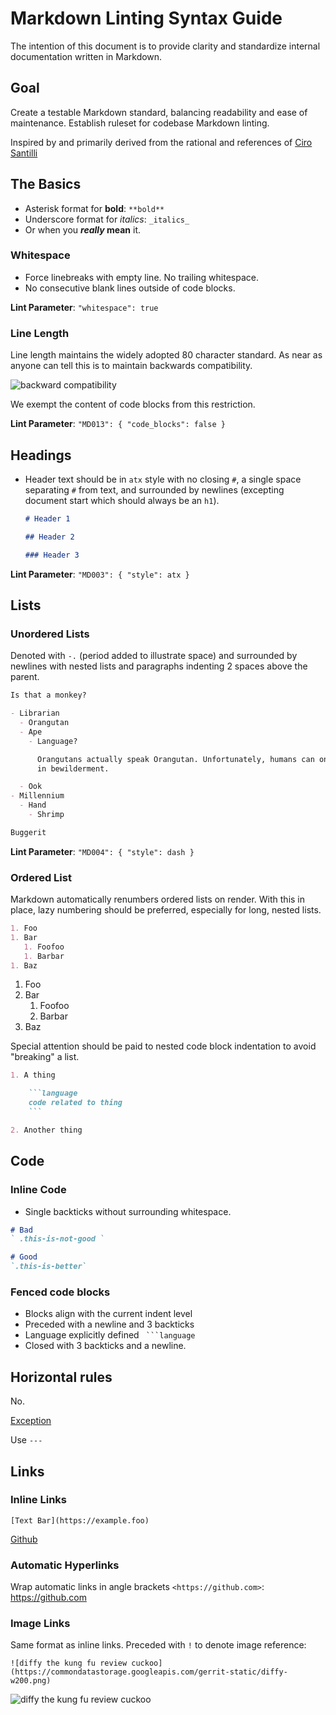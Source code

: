 # Markdown Linting Syntax Guide

The intention of this document is to provide clarity and standardize internal
documentation written in Markdown.

## Goal

Create a testable Markdown standard, balancing readability and ease of maintenance.
Establish ruleset for codebase Markdown linting.

Inspired by and primarily derived from the rational and references of
[Ciro Santilli](https://cirosantilli.com/markdown-style-guide)

## The Basics

- Asterisk format for **bold**: `**bold**`
- Underscore format for _italics_: `_italics_`
- Or when you **_really_ mean** it.

### Whitespace

- Force linebreaks with empty line. No trailing whitespace.
- No consecutive blank lines outside of code blocks.

**Lint Parameter**: `"whitespace": true`

### Line Length

Line length maintains the widely adopted 80 character standard. As near as
anyone can tell this is to maintain backwards compatibility.

![backward compatibility](https://upload.wikimedia.org/wikipedia/commons/thumb/5/58/FortranCardPROJ039.agr.jpg/320px-FortranCardPROJ039.agr.jpg "Compatible!")

We exempt the content of code blocks from this restriction.

**Lint Parameter**: `"MD013": { "code_blocks": false }`

## Headings

- Header text should be in `atx` style with no closing `#`, a single space separating
  `#` from text, and surrounded by newlines (excepting document start which
  should always be an `h1`).
  
  ```markdown
  # Header 1

  ## Header 2

  ### Header 3
  ```

**Lint Parameter**: `"MD003": { "style": atx }`

## Lists

### Unordered Lists

Denoted with `-.` (period added to illustrate space) and surrounded by newlines
with nested lists and paragraphs indenting 2 spaces above the parent.

```markdown
Is that a monkey?

- Librarian
  - Orangutan
  - Ape
    - Language?

      Orangutans actually speak Orangutan. Unfortunately, humans can only listen
      in bewilderment.

  - Ook
- Millennium
  - Hand
    - Shrimp

Buggerit
```

**Lint Parameter**: `"MD004": { "style": dash }`

### Ordered List

Markdown automatically renumbers ordered lists on render. With this in place,
lazy numbering should be preferred, especially for long, nested lists.

```markdown
1. Foo
1. Bar
   1. Foofoo
   1. Barbar
1. Baz
```

1. Foo
1. Bar
   1. Foofoo
   1. Barbar
1. Baz

Special attention should be paid to nested code block indentation to avoid
"breaking" a list.

```markdown
1. A thing

    ```language
    code related to thing
    ```

2. Another thing
```

## Code

### Inline Code

- Single backticks without surrounding whitespace.

```markdown
# Bad
` .this-is-not-good `

# Good
`.this-is-better`
```

### Fenced code blocks

- Blocks align with the current indent level
- Preceded with a newline and 3 backticks
- Language explicitly defined ` ```language`
- Closed with 3 backticks and a newline.

## Horizontal rules

No.

[Exception](https://cirosantilli.com/markdown-style-guide/#end-of-a-header)

Use `---`

## Links

### Inline Links

```text
[Text Bar](https://example.foo)
```

[Github](https://github.com)

### Automatic Hyperlinks

Wrap automatic links in angle brackets `<https://github.com>`: <https://github.com>

### Image Links

Same format as inline links. Preceded with `!` to denote image reference:

```text
![diffy the kung fu review cuckoo](https://commondatastorage.googleapis.com/gerrit-static/diffy-w200.png)
```

![diffy the kung fu review cuckoo](https://commondatastorage.googleapis.com/gerrit-static/diffy-w200.png)
